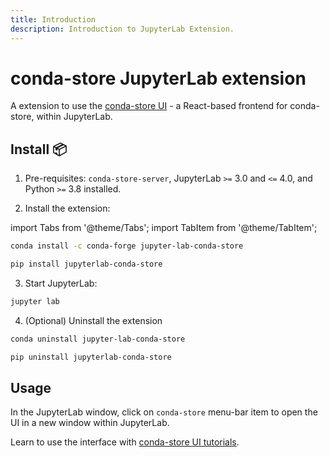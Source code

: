 ```yaml
---
title: Introduction
description: Introduction to JupyterLab Extension.
---
```


# conda-store JupyterLab extension

A extension to use the [conda-store UI][conda-store-ui] - a React-based frontend for conda-store, within JupyterLab.

## Install 📦

1. Pre-requisites: `conda-store-server`, JupyterLab `>=` 3.0 and `<=` 4.0, and Python `>=` 3.8 installed.

2. Install the extension:

import Tabs from '@theme/Tabs';
import TabItem from '@theme/TabItem';

<Tabs>

<TabItem value="conda" label="conda" default>

```bash
conda install -c conda-forge jupyter-lab-conda-store
```

</TabItem>

<TabItem value="pip" label="pip" default>

```bash
pip install jupyterlab-conda-store
```

</TabItem>

</Tabs>

3. Start JupyterLab:

```bash
jupyter lab
```

4. (Optional) Uninstall the extension

<Tabs>
<TabItem value="conda" label="conda" default>

```bash
conda uninstall jupyter-lab-conda-store
```
</TabItem>
<TabItem value="pip" label="pip" default>

```bash
pip uninstall jupyterlab-conda-store
```
</TabItem>
</Tabs>

## Usage

In the JupyterLab window, click on `conda-store` menu-bar item to open the UI in a new window within JupyterLab.

Learn to use the interface with [conda-store UI tutorials][cs-ui-tutorials].

<!-- Internal links -->

[conda-store-ui]: /conda-store-ui/introduction
[cs-ui-tutorials]: /conda-store-ui/tutorials
